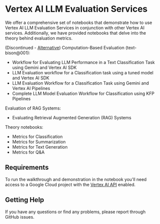 # Vertex AI LLM Evaluation Services

We offer a comprehensive set of notebooks that demonstrate how to use Vertex AI LLM Evaluation Services in conjunction with other Vertex AI services. Additionally, we have provided notebooks that delve into the theory behind evaluation metrics.

(Discontinued - [Alternative](https://github.com/GoogleCloudPlatform/generative-ai/tree/main/gemini/evaluation)) Computation-Based Evaluation (text-bison@001):
 - Workflow for Evaluating LLM Performance in a Text Classification Task using Gemini and Vertex AI SDK
 - LLM Evaluation workflow for a Classification task using a tuned model and Vertex AI SDK
 - LLM Evaluation Workflow for a Classification Task using Gemini and Vertex AI Pipelines
 - Complete LLM Model Evaluation Workflow for Classification using KFP Pipelines

Evaluation of RAG Systems:
 - Evaluating Retrieval Augmented Generation (RAG) Systems

Theory notebooks:
 - Metrics for Classification
 - Metrics for Summarization
 - Metrics for Text Generation
 - Metrics for Q&A


## Requirements

To run the walkthrough and demonstration in the notebook you'll need access to a Google Cloud project with the [Vertex AI API](https://console.cloud.google.com/apis/library/aiplatform.googleapis.com) enabled.

## Getting Help

If you have any questions or find any problems, please report through GitHub issues.
